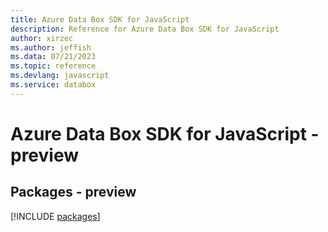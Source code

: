 ```yaml
---
title: Azure Data Box SDK for JavaScript
description: Reference for Azure Data Box SDK for JavaScript
author: xirzec
ms.author: jeffish
ms.data: 07/21/2023
ms.topic: reference
ms.devlang: javascript
ms.service: databox
---
```

# Azure Data Box SDK for JavaScript - preview
## Packages - preview
[!INCLUDE [packages](data-box-index.md)]